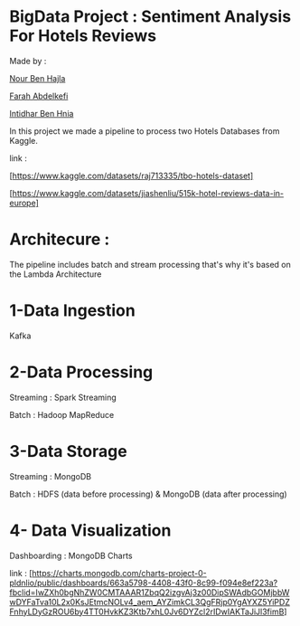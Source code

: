 # BigData Project :  Sentiment Analysis For Hotels Reviews

Made by : 


[Nour Ben Hajla](https://github.com/Nourbh17)

[Farah Abdelkefi](https://github.com/Farah-Abdelkefi)

[Intidhar Ben Hnia](https://github.com/intidharr)


In this project we made a pipeline to process two Hotels Databases from Kaggle.

link :

[https://www.kaggle.com/datasets/raj713335/tbo-hotels-dataset]

[https://www.kaggle.com/datasets/jiashenliu/515k-hotel-reviews-data-in-europe]


# Architecure : 

The pipeline includes batch and stream processing that's why it's based on the Lambda Architecture



# 1-Data Ingestion

Kafka

# 2-Data Processing

Streaming : Spark Streaming

Batch : Hadoop MapReduce

# 3-Data Storage

Streaming : MongoDB

Batch : HDFS (data before processing) & MongoDB (data after processing)

# 4- Data Visualization

Dashboarding : MongoDB Charts

link : [https://charts.mongodb.com/charts-project-0-pldnlio/public/dashboards/663a5798-4408-43f0-8c99-f094e8ef223a?fbclid=IwZXh0bgNhZW0CMTAAAR1ZbqQ2izgvAj3z00DipSWAdbGOMjbbWwDYFaTva10L2x0KsJEtmcNOLv4_aem_AYZimkCL3QgFRjp0YgAYXZ5YiPDZFnhyLDyGzROU6by4TT0HvkKZ3Ktb7xhL0Jv6DYZcl2rIDwIAKTaJiJl3fimB]

